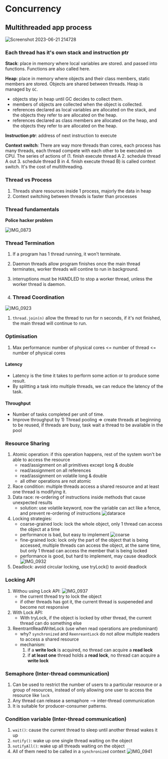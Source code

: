 # Concurrency

## Multithreaded app process

![Screenshot 2023-06-21 214728](https://github.com/Jxiang2/tech-docs/assets/46456200/5003f88e-8431-4fea-9e03-fa6f1c4ccf10)

### Each thread has it's own stack and instruction ptr

**Stack**: place in memory where local variables are stored. and passed into functions. Functions are also called here.

**Heap**: place in memory where objects and their class members, static members are stored. Objects are shared between
threads. Heap is managed by ```GC```.

* objects stay in heap until GC decides to collect them.
* members of objects are collected when the object is collected.
* references declared as local variables are allocated on the stack, and the objects they refer to are allocated on the
  heap.
* references declared as class members are allocated on the heap, and the objects they refer to are allocated on the
  heap.

**Instruction ptr**: address of next instruction to execute

**Context switch**: There are way more threads than cores, each process has many threads, each thread compete with each
other to be executed on CPU. The series of actions of (1. finish execute thread A 2. schedule thread A out 3. schedule
thread B in 4. finish execute thread B) is called context switch. It's the cost of multithreading.

### Thread vs Process

1. Threads share resources inside 1 process, majorly the data in heap
2. Context switching between threads is faster than processes

### Thread fundamentals

**Police hacker problem**

![IMG_0873](https://github.com/Jxiang2/tech-docs/assets/46456200/f0ea58cb-4b5b-4a0a-980d-93d0407dedfc)

### Thread Termination

1. If a program has 1 thread running, it won't terminate.
2. Daemon threads allow program finishes once the main thread terminates, worker threads will contine to run in
   background.
3. interruptions must be HANDLED to stop a worker thread, unless the worker thread is daemon.

3. ### Thread Coordination

![IMG_0923](https://github.com/Jxiang2/tech-docs/assets/46456200/7a0a2b94-4e12-4878-893a-15c3648773f0)

1. `thread.join(n)` allow the thread to run for n seconds, if it's not finished, the main thread will continue to run.

### Optimisation

1. Max performance: number of physical cores <= number of thread <= number of physical cores

#### Latency

* Latency is the time it takes to perform some action or to produce some result.
* By splitting a task into multiple threads, we can reduce the latency of the task.

#### Throughput

* Number of tasks completed per unit of time.
* Improve throughput by 1) Thread pooling => create threads at beginning to be reused, if threads are busy, task wait a
  thread to be available in the pool

### Resource Sharing

1. Atomic operation: if this operation happens, rest of the system won't be able to access the resource
    * read/assignment on all primitives except long & double
    * read/assignment on all references
    * read/assignment on volatile long & double
    * all other operations are not atomic
2. Race condition: multiple threads access a shared resource and at least one thread is modifying it.
3. Data race: re-ordering of instructions inside methods that cause unexpected results
    * solution: use volatile keyword, now the variable can act like a fence, and prevent re-ordering of instructions
    ![datarace](https://github.com/Jxiang2/tech-docs/assets/46456200/99e3ede6-e0cc-44c3-b92f-afd47d854851)
4. Locking strategies:
    * coarse-grained lock: lock the whole object, only 1 thread can access the object at a time
    * performance is bad, but easy to implement
      ![coarse](https://github.com/Jxiang2/tech-docs/assets/46456200/e1f43888-f9a4-403e-831a-2dc290cb3106)
    * fine-grained lock: lock only the part of the object that is being accessed, multiple threads can access the
      object, at the same time, but only 1 thread can access the member that is being locked
    * performance is good, but hard to implement, may cause deadlock
      ![IMG_0932](https://github.com/Jxiang2/tech-docs/assets/46456200/f2f1690f-dc0f-4a1c-8238-f1d2055f1209)
5. Deadlock: avoid circular locking, use tryLock() to avoid deadlock

### Locking API
1. Withou using Lock API:
![IMG_0937](https://github.com/Jxiang2/tech-docs/assets/46456200/0100ce91-6be1-406d-90d6-4050ea3344a8)
    * the current thread try to lock the object
    * if other threads has got it, the current thread is suspeneded and become not responsive
2. With Lock API:
    * With tryLock, if the object is locked by other thread, the current thread can do something else
3. ReentrantReadWriteLock (use when read operations are predominant)
    * why? ```synchronized``` and ```ReenreantLock``` do not allow multiple readers to access a shared resource
    * mechanism:
        1. if a **write lock** is acquired, no thread can acquire a **read lock**
        2. if **at least one** thread holds a **read lock**, no thread can acquire a **write lock**

### Semaphore (Inter-thread communication)
1. Can be used to restrict the number of users to a particular resource or a group of resources, instead of only allowing one user to access the resource like ```lock```
2. Any thread can release a semaphore --> inter-thread communication
3. It is suitable for producer-consumer patterns.

### Condition variable (Inter-thread communication)
1. ```wait()```: cause the current thread to sleep until another thread wakes it up
2. ```notify()```: wake up one single thread waiting on the object
3. ```notifyAll()```: wake up all threads waiting on the object
4. All of them need to be called in a ```synchronized``` context
![IMG_0941](https://github.com/Jxiang2/tech-docs/assets/46456200/b33ab3f6-47f2-47d2-bdfa-0741682ff758)

